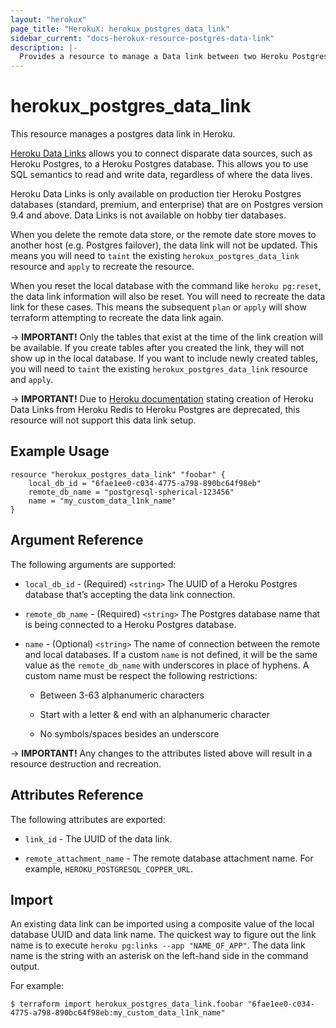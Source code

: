 ```yaml
---
layout: "herokux"
page_title: "HerokuX: herokux_postgres_data_link"
sidebar_current: "docs-herokux-resource-postgres-data-link"
description: |-
  Provides a resource to manage a Data link between two Heroku Postgres databases.
---
```


# herokux\_postgres\_data\_link

This resource manages a postgres data link in Heroku.

[Heroku Data Links](https://devcenter.heroku.com/articles/heroku-data-links) allows you to connect disparate
data sources, such as Heroku Postgres, to a Heroku Postgres database.
This allows you to use SQL semantics to read and write data, regardless of where the data lives.

Heroku Data Links is only available on production tier Heroku Postgres databases (standard, premium, and enterprise)
that are on Postgres version 9.4 and above. Data Links is not available on hobby tier databases.

When you delete the remote data store, or the remote date store moves to another host (e.g. Postgres failover),
the data link will not be updated. This means you will need to `taint` the existing `herokux_postgres_data_link` resource
and `apply` to recreate the resource.

When you reset the local database with the command like `heroku pg:reset`, the data link information will also be reset.
You will need to recreate the data link for these cases. This means the subsequent `plan` or `apply` will show terraform
attempting to recreate the data link again.

-> **IMPORTANT!**
Only the tables that exist at the time of the link creation will be available. If you create tables after you created
the link, they will not show up in the local database. If you want to include newly created tables, you will need
to `taint` the existing `herokux_postgres_data_link` resource and `apply`.

-> **IMPORTANT!**
Due to [Heroku documentation](https://devcenter.heroku.com/articles/heroku-data-links#linking-heroku-redis-to-heroku-postgres)
stating creation of Heroku Data Links from Heroku Redis to Heroku Postgres are deprecated, this resource will not support
this data link setup.

## Example Usage

```hcl-terraform
resource "herokux_postgres_data_link" "foobar" {
	local_db_id = "6fae1ee0-c034-4775-a798-890bc64f98eb"
	remote_db_name = "postgresql-spherical-123456"
	name = "my_custom_data_l1nk_name"
}
```

## Argument Reference

The following arguments are supported:

* `local_db_id` - (Required) `<string>` The UUID of a Heroku Postgres database that’s accepting the data link connection.

* `remote_db_name` - (Required) `<string>` The Postgres database name that is being connected to a Heroku Postgres database.

* `name` - (Optional) `<string>` The name of connection between the remote and local databases. If a custom `name`
is not defined, it will be the same value as the `remote_db_name` with underscores in place of hyphens.
A custom name must be respect the following restrictions:

    * Between 3-63 alphanumeric characters

    * Start with a letter & end with an alphanumeric character

    * No symbols/spaces besides an underscore

-> **IMPORTANT!**
Any changes to the attributes listed above will result in a resource destruction and recreation.

## Attributes Reference

The following attributes are exported:

* `link_id` - The UUID of the data link.

* `remote_attachment_name` - The remote database attachment name. For example, `HEROKU_POSTGRESQL_COPPER_URL`.

## Import

An existing data link can be imported using a composite value of the local database UUID
and data link name. The quickest way to figure out the link name is to execute `heroku pg:links --app "NAME_OF_APP"`.
The data link name is the string with an asterisk on the left-hand side in the command output.

For example:

```shell script
$ terraform import herokux_postgres_data_link.foobar "6fae1ee0-c034-4775-a798-890bc64f98eb:my_custom_data_l1nk_name"
```